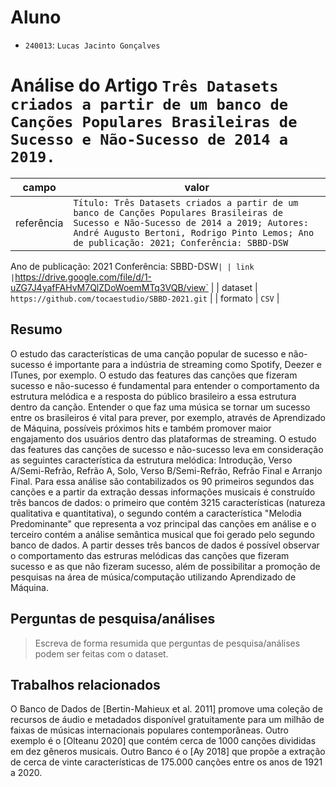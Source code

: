 # Aluno
* `240013`: `Lucas Jacinto Gonçalves`

# Análise do Artigo `Três Datasets criados a partir de um banco de Canções Populares Brasileiras de Sucesso e Não-Sucesso de 2014 a 2019.`

| campo | valor |
|------------|----------------------------------------|
| referência | `Título: Três Datasets criados a partir de um banco de Canções Populares Brasileiras de Sucesso e Não-Sucesso de 2014 a 2019; Autores: André Augusto Bertoni, Rodrigo Pinto Lemos; Ano de publicação: 2021; Conferência: SBBD-DSW`

Ano de publicação: 2021
Conferência: SBBD-DSW` |
| link       | `https://drive.google.com/file/d/1-uZG7J4yafFAHvM7QlZDoWoemMTq3VQB/view` |
| dataset | `https://github.com/tocaestudio/SBBD-2021.git` |
| formato | `CSV` |

## Resumo

O estudo das características de uma canção popular de sucesso e não-sucesso é importante para a indústria de streaming como Spotify, Deezer e ITunes, por exemplo. O estudo das features das canções que fizeram sucesso e não-sucesso é fundamental para entender o comportamento da estrutura melódica e a resposta do público brasileiro a essa estrutura dentro da canção. Entender o que faz uma música se tornar um sucesso entre os brasileiros é vital para prever, por exemplo, através de Aprendizado de Máquina, possíveis próximos hits e também promover maior engajamento dos usuários dentro das plataformas de streaming. O estudo das features das canções de sucesso e não-sucesso leva em consideração as seguintes característica da estrutura melódica: Introdução, Verso A/Semi-Refrão, Refrão A, Solo, Verso B/Semi-Refrão, Refrão Final e Arranjo Final. Para essa análise são contabilizados os 90 primeiros segundos das canções e a partir da extração dessas informações musicais é construído três bancos de dados: o primeiro que contém 3215 características (natureza qualitativa e quantitativa), o segundo contém a característica "Melodia Predominante" que representa a voz principal das canções em análise e o terceiro contém a análise semântica musical que foi gerado pelo segundo banco de dados. A partir desses três bancos de dados é possível observar o comportamento das estruras melódicas das canções que fizeram sucesso e as que não fizeram sucesso, além de possibilitar a promoção de pesquisas na área de música/computação utilizando Aprendizado de Máquina.

## Perguntas de pesquisa/análises

> Escreva de forma resumida que perguntas de pesquisa/análises podem ser feitas com o dataset.

## Trabalhos relacionados

O Banco de Dados de [Bertin-Mahieux et al. 2011] promove uma coleção de recursos de áudio e metadados disponível gratuitamente para um milhão de faixas de músicas internacionais populares contemporâneas. Outro exemplo é o [Olteanu 2020] que contém cerca de 1000 canções divididas em dez gêneros musicais. Outro Banco é o [Ay 2018] que propõe a extração de cerca de vinte características de 175.000 canções entre os anos de 1921 a 2020.
